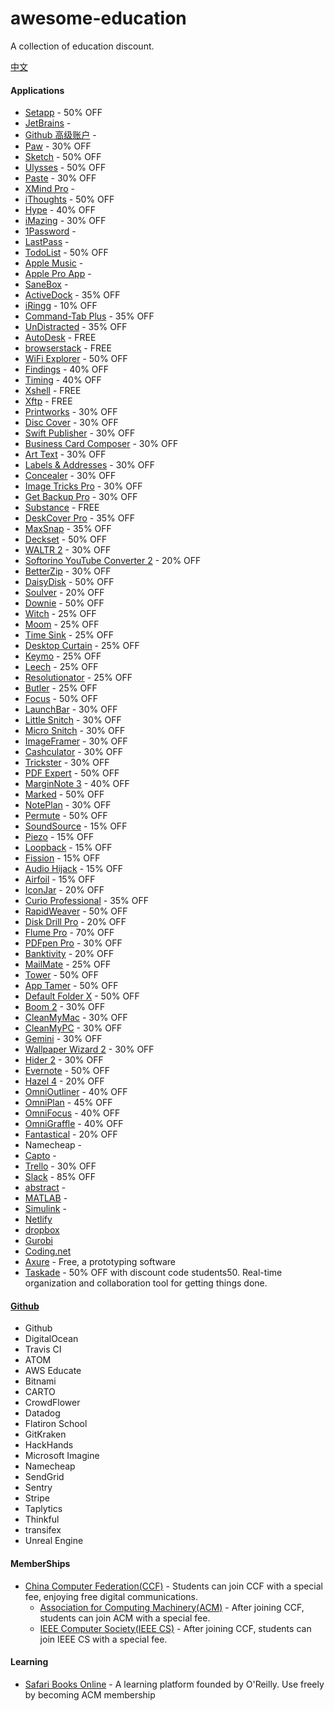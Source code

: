 # awesome-education
A collection of education discount.

[中文](README.md)

#### Applications
  * [Setapp](https://setapp.com/educational-discount) - 50% OFF
  * [JetBrains](https://www.jetbrains.com/student/) -
  * [Github 高级账户](https://education.github.com/) -
  * [Paw](https://paw.cloud/purchase/students) - 30% OFF
  * [Sketch](https://www.sketchapp.com/store/edu/) - 50% OFF
  * [Ulysses](https://ulyssesapp.com/students/) - 50% OFF
  * [Paste](https://www.studentappcentre.com/discounts/paste) - 30% OFF
  * [XMind Pro](https://www.xmind.cn/pricing/) -
  * [iThoughts](https://www.toketaware.com/discounts) - 50% OFF
  * [Hype](https://tumult.com/store-edu/) - 40% OFF
  * [iMazing](https://imazing.com/store/educational) - 30% OFF
  * [1Password](https://www.studentappcentre.com/discounts/1password) -
  * [LastPass](https://lastpass.com/edupromo.php) -
  * [TodoList](https://todoist.com/education) - 50% OFF
  * [Apple Music](https://support.apple.com/zh-cn/HT205928) -
  * [Apple Pro App](https://www.apple.com/cn-k12/shop/product/BMGE2CH/A/pro-app-%E6%95%99%E8%82%B2%E5%A5%97%E8%A3%85) -
  * [SaneBox](https://www.studentappcentre.com/discounts/sanebox) -
  * [ActiveDock](https://www.studentappcentre.com/discounts/activedock) - 35% OFF
  * [iRingg](https://www.studentappcentre.com/discounts/iringg) - 10% OFF
  * [Command-Tab Plus](https://www.studentappcentre.com/discounts/command-tabplus) - 35% OFF
  * [UnDistracted](https://www.studentappcentre.com/discounts/undistracted) - 35% OFF
  * [AutoDesk](https://www.autodesk.com.cn/education/free-software/featured) - FREE
  * [browserstack](https://www.browserstack.com/open-source?ref=pricing) - FREE
  * [WiFi Explorer](https://www.adriangranados.com/educational-discount) - 50% OFF
  * [Findings](https://community.findingsapp.com/t/student-discount-40/119) - 40% OFF
  * [Timing](https://timingapp.com/contact) - 40% OFF
  * [Xshell](http://www.netsarang.com/download/free_license.html) - FREE
  * [Xftp](http://www.netsarang.com/download/free_license.html) - FREE
  * [Printworks](https://www.belightsoft.com/store/nonprofit) - 30% OFF
  * [Disc Cover](https://www.belightsoft.com/store/nonprofit) - 30% OFF
  * [Swift Publisher](https://www.belightsoft.com/store/nonprofit) - 30% OFF
  * [Business Card Composer](https://www.belightsoft.com/store/nonprofit) - 30% OFF
  * [Art Text](https://www.belightsoft.com/store/nonprofit) - 30% OFF
  * [Labels & Addresses](https://www.belightsoft.com/store/nonprofit) - 30% OFF
  * [Concealer](https://www.belightsoft.com/store/nonprofit) - 30% OFF
  * [Image Tricks Pro](https://www.belightsoft.com/store/nonprofit) - 30% OFF
  * [Get Backup Pro](https://www.belightsoft.com/store/nonprofit) - 30% OFF
  * [Substance](https://www.allegorithmic.com/buy/education) - FREE
  * [DeskCover Pro](https://www.studentappcentre.com/discounts/deskcoverpro) - 35% OFF
  * [MaxSnap](https://www.studentappcentre.com/discounts/maxsnap) - 35% OFF
  * [Deckset](https://www.decksetapp.com/edu/) - 50% OFF
  * [WALTR 2](https://www.studentappcentre.com/discounts/waltr2) - 30% OFF
  * [Softorino YouTube Converter 2](https://www.studentappcentre.com/discounts/youtubeconverter2) - 20% OFF
  * [BetterZip](https://www.studentappcentre.com/discounts/betterzip) - 30% OFF
  * [DaisyDisk](https://www.studentappcentre.com/discounts/daisydisk) - 50% OFF
  * [Soulver](http://www.acqualia.com/store/soulver?coupon=EduDiscount) - 20% OFF
  * [Downie](https://www.studentappcentre.com/discounts/downie) - 50% OFF
  * [Witch](https://www.studentappcentre.com/discounts/witch) - 25% OFF
  * [Moom](https://www.studentappcentre.com/discounts/moom) - 25% OFF
  * [Time Sink](https://www.studentappcentre.com/discounts/timesink) - 25% OFF
  * [Desktop Curtain](https://www.studentappcentre.com/discounts/desktopcurtain) - 25% OFF
  * [Keymo](https://www.studentappcentre.com/discounts/keymo) - 25% OFF
  * [Leech](https://www.studentappcentre.com/discounts/leech) - 25% OFF
  * [Resolutionator](https://www.studentappcentre.com/discounts/resolutionator) - 25% OFF
  * [Butler](https://www.studentappcentre.com/discounts/butler) - 25% OFF
  * [Focus](https://www.studentappcentre.com/discounts/focus1) - 50% OFF
  * [LaunchBar](https://www.studentappcentre.com/discounts/launchbar) - 30% OFF
  * [Little Snitch](https://www.studentappcentre.com/discounts/littlesnitch) - 30% OFF
  * [Micro Snitch](https://www.studentappcentre.com/discounts/microsnitch) - 30% OFF
  * [ImageFramer](https://www.studentappcentre.com/discounts/imageframer) - 30% OFF
  * [Cashculator](https://www.studentappcentre.com/discounts/cashculator) - 30% OFF
  * [Trickster](https://www.studentappcentre.com/discounts/trickster) - 30% OFF
  * [PDF Expert](https://www.studentappcentre.com/discounts/pdfexpert) - 50% OFF
  * [MarginNote 3](https://forum.marginnote.com/t/40-off-edu-code-for-marginnote-3-application-guide/239) - 40% OFF
  * [Marked](https://www.studentappcentre.com/discounts/marked) - 50% OFF
  * [NotePlan](https://www.studentappcentre.com/discounts/noteplan) - 30% OFF
  * [Permute](https://www.studentappcentre.com/discounts/permute) - 50% OFF
  * [SoundSource](https://www.studentappcentre.com/discounts/soundsource) - 15% OFF
  * [Piezo](https://www.studentappcentre.com/discounts/piezo) - 15% OFF
  * [Loopback](https://www.studentappcentre.com/discounts/loopback) - 15% OFF
  * [Fission](https://www.studentappcentre.com/discounts/fission) - 15% OFF
  * [Audio Hijack](https://www.studentappcentre.com/discounts/audiohijack) - 15% OFF
  * [Airfoil](https://www.studentappcentre.com/discounts/airfoil) - 15% OFF
  * [IconJar](https://www.studentappcentre.com/discounts/iconjar) - 20% OFF
  * [Curio Professional](https://www.zengobi.com/curio/#buyacademic) - 35% OFF
  * [RapidWeaver](https://www.realmacsoftware.com/store/) - 50% OFF
  * [Disk Drill Pro](https://www.cleverfiles.com/noprofit.html) - 20% OFF
  * [Flume Pro](https://www.studentappcentre.com/discounts/flume) - 70% OFF
  * [PDFpen Pro](https://sites.fastspring.com/smile/product/catalog?coupon=EDUDISC2) - 30% OFF
  * [Banktivity](https://www.iggsoftware.com/contact_support.php) - 20% OFF
  * [MailMate](https://www.studentappcentre.com/discounts/mailmate) - 25% OFF
  * [Tower](https://www.git-tower.com/support/contact?category=Sales%20Issue) - 50% OFF
  * [App Tamer](https://www.studentappcentre.com/discounts/apptamer) - 50% OFF
  * [Default Folder X](https://www.studentappcentre.com/discounts/defaultfolderx) - 50% OFF
  * [Boom 2](https://www.studentappcentre.com/discounts/boom?rq=boom) - 30% OFF
  * [CleanMyMac](https://macpaw.com/macpaw-educational-discount) - 30% OFF
  * [CleanMyPC](https://macpaw.com/macpaw-educational-discount) - 30% OFF
  * [Gemini](https://macpaw.com/macpaw-educational-discount) - 30% OFF
  * [Wallpaper Wizard 2](https://macpaw.com/macpaw-educational-discount) - 30% OFF
  * [Hider 2](https://macpaw.com/macpaw-educational-discount) - 30% OFF
  * [Evernote](https://evernote.com/students) - 50% OFF
  * [Hazel 4](https://www.studentappcentre.com/discounts/hazel) - 20% OFF
  * [OmniOutliner](https://store.omnigroup.com/edu/f9120b1a58d1d6e1ffffffff) - 40% OFF
  * [OmniPlan](https://store.omnigroup.com/edu/f91f0b1a58d1d6e1ffffffff) - 45% OFF
  * [OmniFocus](https://store.omnigroup.com/edu/f9150b1a58d1d6e1ffffffff) - 40% OFF
  * [OmniGraffle](https://store.omnigroup.com/edu/f9130b1a58d1d6e1ffffffff) - 40% OFF
  * [Fantastical](https://flexibits.com/store?coupon=education) - 20% OFF
  * Namecheap -
  * [Capto](https://www.globaldelight.com/capto/educators) -
  * [Trello](https://help.trello.com/article/1133-educational-discount) - 30% OFF
  * [Slack](https://get.slack.help/hc/en-us/articles/206646877-Slack-for-Education) - 85% OFF
  * [abstract](https://www.goabstract.com/pricing/) -
  * [MATLAB](https://ww2.mathworks.cn/academia/tah-support-program/eligibility.html?s_tid=tfa_student_licenseCheck) -
  * [Simulink](https://ww2.mathworks.cn/academia/tah-support-program/eligibility.html?s_tid=tfa_student_licenseCheck) -
  * [Netlify](https://www.netlify.com/education/)
  * [dropbox](https://www.dropbox.com/education)
  * [Gurobi](http://www.gurobi.com/academia/for-universities)
  * [Coding.net](https://coding.net/campus)
  * [Axure](https://www.axure.com/edu) - Free, a prototyping software
  * [Taskade](https://taskade.com) - 50% OFF with discount code students50. Real-time organization and collaboration tool for getting things done. 

#### [Github](https://education.github.com/)
  * Github
  * DigitalOcean
  * Travis CI
  * ATOM
  * AWS Educate
  * Bitnami
  * CARTO
  * CrowdFlower
  * Datadog
  * Flatiron School
  * GitKraken
  * HackHands
  * Microsoft Imagine
  * Namecheap
  * SendGrid
  * Sentry
  * Stripe
  * Taplytics
  * Thinkful
  * transifex
  * Unreal Engine

#### MemberShips
* [China Computer Federation(CCF)](https://www.ccf.org.cn/c/2017-02-22/582915.shtml) - Students can join CCF with a special fee, enjoying free digital communications.
  * [Association for Computing Machinery(ACM)](https://www.ccf.org.cn/tjjracm/) - After joining CCF, students can join ACM with a special fee.
  * [IEEE Computer Society(IEEE CS)](https://www.ccf.org.cn/membership/tjjrieeecs-acm/) - After joining CCF, students can join IEEE CS with a special fee.

#### Learning
* [Safari Books Online](https://www.safaribooksonline.com/) - A learning platform founded by O'Reilly. Use freely by becoming ACM membership
